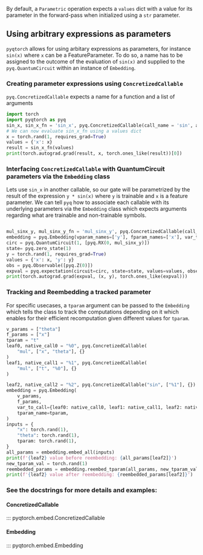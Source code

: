 By default, a `Parametric` operation expects a `values` dict with a
value for its parameter in the forward-pass when initialized using a `str` parameter.
## Using arbitrary expressions as parameters
`pyqtorch` allows for using arbitary expressions as parameters, for instance `sin(x)` where `x` can be
a FeatureParameter. To do so, a name has to be assigned to the outcome of the evaluation of `sin(x)` and
supplied to the `pyq.QuantumCircuit` within an instance of `Embedding`.

### Creating parameter expressions using `ConcretizedCallable`
`pyq.ConcretizedCallable` expects a name for a function and a list of arguments
```python exec="on" source="material-block" html="1" session="expr"
import torch
import pyqtorch as pyq
sin_x, sin_x_fn = 'sin_x', pyq.ConcretizedCallable(call_name = 'sin', abstract_args=['x'])
# We can now evaluate sin_x_fn using a values dict
x = torch.rand(1, requires_grad=True)
values = {'x': x}
result = sin_x_fn(values)
print(torch.autograd.grad(result, x, torch.ones_like(result))[0])
```

### Interfacing `ConcretizedCallable` with QuantumCircuit parameters via the `Embedding` class
Lets use `sin_x` in another callable, so our gate will be parametrized by the result of the expression `y * sin(x)` where `y` is trainable and `x` is a feature parameter.
We can tell `pyq` how to associate each callable with its underlying parameters via the `Embedding` class which expects arguments regarding what are trainable and non-trainable symbols.

```python exec="on" source="material-block" html="1" session="expr"

mul_sinx_y, mul_sinx_y_fn = 'mul_sinx_y', pyq.ConcretizedCallable(call_name = 'mul', abstract_args=['sin_x', 'y'])
embedding = pyq.Embedding(vparam_names=['y'], fparam_names=['x'], var_to_call={sin_x: sin_x_fn, mul_sinx_y: mul_sinx_y_fn})
circ = pyq.QuantumCircuit(1, [pyq.RX(0, mul_sinx_y)])
state= pyq.zero_state(1)
y = torch.rand(1, requires_grad=True)
values = {'x': x, 'y': y}
obs = pyq.Observable([pyq.Z(0)])
expval = pyq.expectation(circuit=circ, state=state, values=values, observable=obs, diff_mode=pyq.DiffMode.AD, embedding=embedding)
print(torch.autograd.grad(expval, (x, y), torch.ones_like(expval)))
```

### Tracking and Reembedding a tracked parameter
For specific usecases, a `tparam` argument can be passed to the `Embedding` which tells the class to track the
computations depending on it which enables for their efficient recomputation given different
values for `tparam`.

```python exec="on" source="material-block" html="1" session="expr"
v_params = ["theta"]
f_params = ["x"]
tparam = "t"
leaf0, native_call0 = "%0", pyq.ConcretizedCallable(
    "mul", ["x", "theta"], {}
)
leaf1, native_call1 = "%1", pyq.ConcretizedCallable(
    "mul", ["t", "%0"], {}
)

leaf2, native_call2 = "%2", pyq.ConcretizedCallable("sin", ["%1"], {})
embedding = pyq.Embedding(
    v_params,
    f_params,
    var_to_call={leaf0: native_call0, leaf1: native_call1, leaf2: native_call2},
    tparam_name=tparam,
)
inputs = {
    "x": torch.rand(1),
    "theta": torch.rand(1),
    tparam: torch.rand(1),
}
all_params = embedding.embed_all(inputs)
print(f'{leaf2} value before reembedding: {all_params[leaf2]}')
new_tparam_val = torch.rand(1)
reembedded_params = embedding.reembed_tparam(all_params, new_tparam_val)
print(f'{leaf2} value after reembedding: {reembedded_params[leaf2]}')
```
### See the docstrings for more details and examples:
#### ConcretizedCallable
::: pyqtorch.embed.ConcretizedCallable
#### Embedding
::: pyqtorch.embed.Embedding

